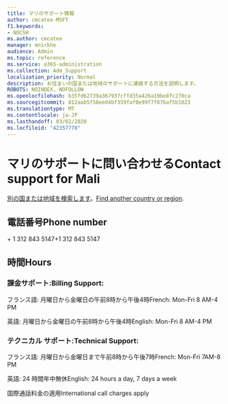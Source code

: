 ```yaml
---
title: マリのサポート情報
author: cmcatee-MSFT
f1.keywords:
- NOCSH
ms.author: cmcatee
manager: mnirkhe
audience: Admin
ms.topic: reference
ms.service: o365-administration
ms.collection: Adm_Support
localization_priority: Normal
description: お住まいの国または地域のサポートに連絡する方法を説明します。
ROBOTS: NOINDEX, NOFOLLOW
ms.openlocfilehash: b35fd62739a367937cffd35a426a19be8fc270ca
ms.sourcegitcommit: 812aab5f58eed4bf359faf0e99f7f876af5b1023
ms.translationtype: MT
ms.contentlocale: ja-JP
ms.lasthandoff: 03/02/2020
ms.locfileid: "42357778"
---
```

# <a name="contact-support-for-mali"></a><span data-ttu-id="b6dcb-103">マリのサポートに問い合わせる</span><span class="sxs-lookup"><span data-stu-id="b6dcb-103">Contact support for Mali</span></span>

<span data-ttu-id="b6dcb-104">[別の国または地域を検索します](../contact-support-for-business-products.md)。</span><span class="sxs-lookup"><span data-stu-id="b6dcb-104">[Find another country or region](../contact-support-for-business-products.md).</span></span>

## <a name="phone-number"></a><span data-ttu-id="b6dcb-105">電話番号</span><span class="sxs-lookup"><span data-stu-id="b6dcb-105">Phone number</span></span>
<span data-ttu-id="b6dcb-106">+ 1 312 843 5147</span><span class="sxs-lookup"><span data-stu-id="b6dcb-106">+1 312 843 5147</span></span>

## <a name="hours"></a><span data-ttu-id="b6dcb-107">時間</span><span class="sxs-lookup"><span data-stu-id="b6dcb-107">Hours</span></span>
### <a name="billing-support"></a><span data-ttu-id="b6dcb-108">課金サポート:</span><span class="sxs-lookup"><span data-stu-id="b6dcb-108">Billing Support:</span></span>

<span data-ttu-id="b6dcb-109">フランス語: 月曜日から金曜日の午前8時から午後4時</span><span class="sxs-lookup"><span data-stu-id="b6dcb-109">French: Mon-Fri 8 AM-4 PM</span></span>

<span data-ttu-id="b6dcb-110">英語: 月曜日から金曜日の午前8時から午後4時</span><span class="sxs-lookup"><span data-stu-id="b6dcb-110">English: Mon-Fri 8 AM-4 PM</span></span>

### <a name="technical-support"></a><span data-ttu-id="b6dcb-111">テクニカル サポート:</span><span class="sxs-lookup"><span data-stu-id="b6dcb-111">Technical Support:</span></span>

<span data-ttu-id="b6dcb-112">フランス語: 月曜日から金曜日まで午前8時から午後7時</span><span class="sxs-lookup"><span data-stu-id="b6dcb-112">French: Mon-Fri 7AM-8 PM</span></span>

<span data-ttu-id="b6dcb-113">英語: 24 時間年中無休</span><span class="sxs-lookup"><span data-stu-id="b6dcb-113">English: 24 hours a day, 7 days a week</span></span>

<span data-ttu-id="b6dcb-114">国際通話料金の適用</span><span class="sxs-lookup"><span data-stu-id="b6dcb-114">International call charges apply</span></span>
